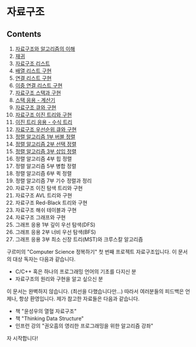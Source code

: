 자료구조
=============

Contents
-----------

01. [자료구조와 알고리즘의 이해](./docs/ch01.md)
02. [재귀](./docs/ch02.md)
03. [자료구조 리스트](./docs/ch03.md)
04. [배열 리스트 구현](./docs/ch04.md)
05. [연결 리스트 구현](./docs/ch05.md)
06. [이중 연결 리스트 구현](./docs/ch06.md)
07. [자료구조 스택과 구현](./docs/ch07.md)
08. [스택 응용 - 계산기](./docs/ch08.md)
09. [자료구조 큐와 구현](./docs/ch09.md)
10. [자료구조 이진 트리와 구현](./docs/ch10.md)
11. [이진 트리 응용 - 수식 트리](./docs/ch11.md)
12. [자료구조 우선순위 큐와 구현](./docs/ch12.md)
13. [정렬 알고리즘 1부 버블 정렬](./docs/ch13.md)
14. [정렬 알고리즘 2부 선택 정렬](./docs/ch14.md)
15. [정렬 알고리즘 3부 삽입 정렬](./docs/ch15.md)
16. 정렬 알고리즘 4부 힙 정렬
17. 정렬 알고리즘 5부 병합 정렬
18. 정렬 알고리즘 6부 퀵 정렬
19. 정렬 알고리즘 7부 기수 정렬과 정리
20. 자료구조 이진 탐색 트리와 구현
21. 자료구조 AVL 트리와 구현
22. 자료구조 Red-Black 트리와 구현
23. 자료구조 해쉬 테이블과 구현
24. 자료구조 그래프와 구현
25. 그래프 응용 1부 깊이 우선 탐색(DFS)
26. 그래프 응용 2부 너비 우선 탐색(BFS)
27. 그래프 응용 3부 최소 신장 트리(MST)와 크루스칼 알고리즘


구르미의 "Computer Science 정복하기" 첫 번째 프로젝트 자료구조입니다. 이 문서의 대상 독자는 다음과 같습니다.

* C/C++ 혹은 하나의 프로그래밍 언어의 기초를 다지신 분
* 자료구조의 원리와 구현을 알고 싶으신 분

이 문서는 완벽하지 않습니다. (최선을 다했습니다만...) 따라서 여러분들의 피드백은 언제나, 항상 환영입니다. 제가 참고한 자료들은 다음과 같습니다.

* 책 "윤성우의 열혈 자료구조"
* 책 "Thinking Data Structure"
* 인프런 강의 "권오흠의 영리한 프로그래밍을 위한 알고리즘 강좌"

자 시작합니다!